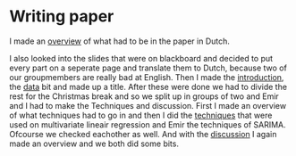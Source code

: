 # Writing paper

I made an [overview](https://github.com/Laurinevdstolpe/minor-data-science/blob/main/Communication/overview.md) of what had to be in the paper in Dutch.


I also looked into the slides that were on blackboard and decided to put every part on a seperate page and translate them to Dutch, because two of our groupmembers are really bad at English. Then I made the [introduction](), the [data]() bit and made up a title. After these were done we had to divide the rest for the Christmas break and so we split up in groups of two and Emir and I had to make the Techniques and discussion. First I made an overview of what techniques had to go in and then I did the [techniques]() that were used on multivariate lineair regression and Emir the techniques of SARIMA. Ofcourse we checked eachother as well. And with the [discussion]() I again made an overview and we both did some bits.

